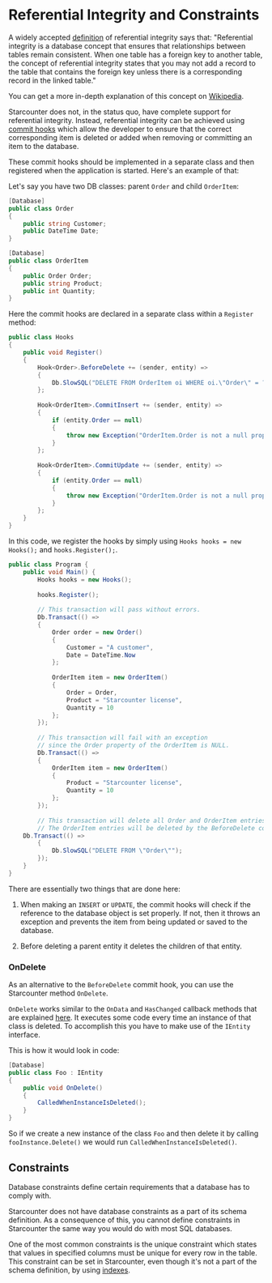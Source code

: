 # Referential Integrity and Constraints

A widely accepted <a href="http://databases.about.com/cs/administration/g/refintegrity.htm">definition</a> of referential integrity says that: "Referential integrity is a database concept that ensures that relationships between tables remain consistent. When one table has a foreign key to another table, the concept of referential integrity states that you may not add a record to the table that contains the foreign key unless there is a corresponding record in the linked table."

You can get a more in-depth explanation of this concept on <a href="https://en.wikipedia.org/wiki/Referential_integrity">Wikipedia</a>.

Starcounter does not, in the status quo, have complete support for referential integrity. Instead, referential integrity can be achieved using <a href="http://starcounter.io/guides/transactions/commit-hooks/">commit hooks</a> which allow the developer to ensure that the correct corresponding item is deleted or added when removing or committing an item to the database.

These commit hooks should be implemented in a separate class and then registered when the application is started. Here's an example of that:

Let's say you have two DB classes: parent <code>Order</code> and child <code>OrderItem</code>:
```cs
[Database]
public class Order 
{
    public string Customer;
    public DateTime Date; 
}

[Database]
public class OrderItem 
{
    public Order Order;
    public string Product;
    public int Quantity; 
}
```

Here the commit hooks are declared in a separate class within a <code>Register</code> method:
```cs
public class Hooks 
{
    public void Register() 
    {
        Hook<Order>.BeforeDelete += (sender, entity) => 
        {
            Db.SlowSQL("DELETE FROM OrderItem oi WHERE oi.\"Order\" = ?", entity);
        };
		
        Hook<OrderItem>.CommitInsert += (sender, entity) => 
        {
            if (entity.Order == null) 
            {
                throw new Exception("OrderItem.Order is not a null property");
            }
        };
		
        Hook<OrderItem>.CommitUpdate += (sender, entity) => 
        {
            if (entity.Order == null) 
            {
                throw new Exception("OrderItem.Order is not a null property");
            }
        };
    }
}
```

In this code, we register the hooks by simply using `Hooks hooks = new Hooks();` and `hooks.Register();`.

```cs
public class Program {
    public void Main() {
        Hooks hooks = new Hooks();
		
        hooks.Register();
		
        // This transaction will pass without errors.
        Db.Transact(() => 
        {
            Order order = new Order() 
            {
                Customer = "A customer",
                Date = DateTime.Now 
            };
			
            OrderItem item = new OrderItem() 
            {
                Order = Order,
                Product = "Starcounter license",
                Quantity = 10       
            };
        });
		
        // This transaction will fail with an exception 
        // since the Order property of the OrderItem is NULL.
        Db.Transact(() => 
        {
            OrderItem item = new OrderItem() 
            {
                Product = "Starcounter license",
                Quantity = 10	
            };
        });
		
        // This transaction will delete all Order and OrderItem entries. 
        // The OrderItem entries will be deleted by the BeforeDelete commit hook on the Order class.
	Db.Transact(() => 
        {
            Db.SlowSQL("DELETE FROM \"Order\"");
        });
    }
}
```
There are essentially two things that are done here:

1. When making an `INSERT` or `UPDATE`, the commit hooks will check if the reference to the database object is set properly. If not, then it throws an exception and prevents the item from being updated or saved to the database.

2. Before deleting a parent entity it deletes the children of that entity.

### OnDelete

As an alternative to the `BeforeDelete` commit hook, you can use the Starcounter method `OnDelete`. 

`OnDelete` works similar to the `OnData` and `HasChanged` callback methods that are explained <a href="https://starcounter.io/guides/json/callback-methodas/">here</a>. It executes some code every time an instance of that class is deleted. To accomplish this you have to make use of the `IEntity` interface. 

This is how it would look in code:
```cs
[Database] 
public class Foo : IEntity 
{
    public void OnDelete() 
    {
        CalledWhenInstanceIsDeleted();
    }
}
```
So if we create a new instance of the class `Foo` and then delete it by calling `fooInstance.Delete()` we would run `CalledWhenInstanceIsDeleted()`.

## Constraints

Database constraints define certain requirements that a database has to comply with.

Starcounter does not have database constraints as a part of its schema definition. As a consequence of this, you cannot define constraints in Starcounter the same way you would do with most SQL databases. 

One of the most common constraints is the unique constraint which states that values in specified columns must be unique for every row in the table. This constraint can be set in Starcounter, even though it's not a part of the schema definition, by using [indexes](http://starcounter.io/guides/sql/indexes/).
